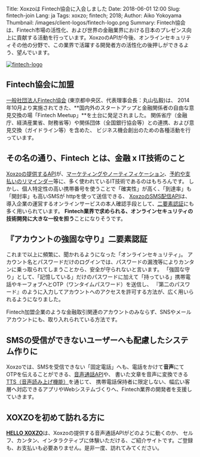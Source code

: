 Title: Xoxzoは Fintech協会に入会しました
Date: 2018-06-01 12:00
Slug: fintech-join
Lang: ja
Tags: xoxzo; fintech; 2018;
Author: Aiko Yokoyama
Thumbnail: /images/client-logos/fintech-logo.png
Summary: Fintech協会は、Fintech市場の活性化、および世界の金融業界における日本のプレゼンス向上に貢献する活動を行っています。XoxzoのAPIが今後、オンラインセキュリティその他の分野で、この業界で活躍する開発者方の活性化の後押しができるよう、望んでいます。

[![fintech-logo](/images/client-logos/fintech-logo.png)](https://fintechjapan.org/)

## Fintech協会に加盟

[一般社団法人Fintech協会](https://fintechjapan.org/) (東京都中央区、代表理事会長：丸山弘毅)は、
2014年10月より実施されてきた、**国内外のスタートアップと金融関係者の自由な意見交換の場「Fintech Meetup」**を土台に発足されました。
関係省庁（金融庁、経済産業省、財務省等）や関係団体（全国銀行協会等）との連携、および意見交換（ガイドライン等）を含めた、
ビジネス機会創出のための各種活動を行っています。

## その名の通り、Fintech とは、金融 x IT技術のこと

[Xoxzoの提供するAPI](https://www.xoxzo.com/ja/)が、[マーケティングやノーティフィケーション](https://www.xoxzo.com/ja/about/use-cases/customer-alert-and-notification/)、[予約や支払いのリマインダー](https://www.xoxzo.com/ja/about/use-cases/appointment-reminder/)等に、多く使われているIT技術であるのはもちろんです。
しかし、個人特定性の高い携帯番号を使うことで「確実性」が高く、「到達率」も「開封率」も高いSMSが httpを使って送信できる、
[XoxzoのSMS配信API](https://www.xoxzo.com/ja/about/sms-api/)は、
導入企業の運営するオンラインサービスの本人確認手段として、[二要素認証](https://www.xoxzo.com/ja/about/use-cases/two-factor-authentication/)にも多く用いられています。
**Fintech業界で求められる、オンラインセキュリティの技術開発に大きな一役を担う**ことになりそうです。

## 『アカウントの強固な守り』二要素認証

これまで以上に頻繁に、聞かれるようになった「オンラインセキュリティ」。
アカウント名とパスワードだけのログインでは、パスワードの漏洩等によりカンタンに乗っ取られてしまうことから、安全が守られないと言います。
「強固な守り」として、「記憶している」だけのパスワードに加えて「持っている」携帯電話やキーフォブへとOTP（ワンタイムパスワード）を送信し、
『第二のパスワード』のように入力してアカウントへのアクセスを許可する方法が、広く用いられるようになりました。

Fintech加盟企業のような金融取引関連のアカウントのみならず、SNSやメールアカウントにも、取り入れられている方法です。

## SMSの受信ができないユーザーへも配慮したシステム作りに

Xoxzoでは、SMSを受信できない「固定電話」へも、電話をかけて**音声**にてOTPを伝えることができる、[音声通話API](https://www.xoxzo.com/ja/about/voice-api/)や、
書いた文章を音声に変換できる[TTS（音声読み上げ機能）](https://www.xoxzo.com/ja/about/utilities-api/)を通じて、
携帯電話保持者に限定しない、幅広い客層へ対応できるアプリやWebシステムづくりへ、Fintech業界の開発者を支援していきます。

## XOXZOを初めて訪れる方に

[**HELLO XOXZO**](https://hello.xoxzo.com/ja/#call)は、Xoxzoの提供する音声通話APIがどのように動くのか、
セルフ、カンタン、インタラクティブに体験いただける、ご紹介サイトです。ご登録も、お支払いも必要ありません。是非一度、訪れてみてください。
